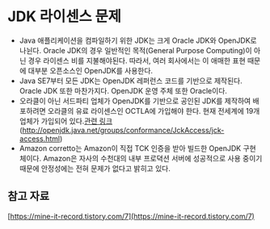 # JDK 라이센스 문제

- Java 애플리케이션을 컴파일하기 위한 JDK는 크게 Oracle JDK와 OpenJDK로 나뉜다. Oracle JDK의 경우 일반적인 목적(General Purpose Computing)이 아닌 경우 라이센스 비를 지불해야된다. 따라서, 여러 회사에서는 이 애매한 표현 때문에 대부분 오픈소스인 OpenJDK를 사용한다.
- Java SE7부터 모든 JDK는 OpenJDK 레퍼런스 코드를 기반으로 제작된다. Oracle JDK 또한 마찬가지다. OpenJDK 운영 주체 또한 Oracle이다.
- 오라클이 아닌 서드파티 업체가 OpenJDK를 기반으로 공인된 JDK를 제작하여 배포하려면 오라클의 유료 라이센스인 OCTLA에 가입해야 한다. 현재 전세계에 19개 업체가 가입되어 있다.[관련 링크](관련%20링크)(http://openjdk.java.net/groups/conformance/JckAccess/jck-access.html)
- Amazon corretto는 Amazon이 직접 TCK 인증을 받아 빌드한 OpenJDK 구현체이다. Amazon은 자사의 수천대의 내부 프로뎍션 서버에 성공적으로 사용 중이기 때문에 안정성에는 전혀 문제가 없다고 밝히고 있다.

## 참고 자료

[https://mine-it-record.tistory.com/7](https://mine-it-record.tistory.com/7)